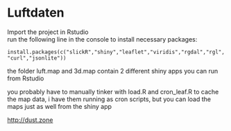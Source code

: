 # Luftdaten

Import the project in Rstudio  
run the following line in the console to install necessary packages:

`install.packages(c("slickR","shiny","leaflet","viridis","rgdal","rgl","curl","jsonlite"))`

the folder luft.map and 3d.map contain 2 different shiny apps you can run from Rstudio

you probably have to manually tinker with load.R and cron_leaf.R to cache the map data, i have them running as cron scripts, but you can load the maps just as well from the shiny app

http://dust.zone
